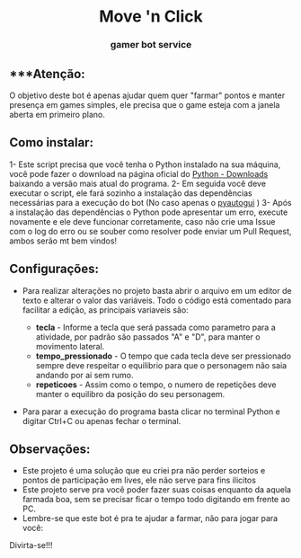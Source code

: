 <p >
    <h1 align=center>Move 'n Click
    <h3 align=center>gamer bot service
</p>

## ***Atenção:

O objetivo deste bot é apenas ajudar quem quer "farmar" pontos e manter presença em games simples, ele precisa que o game esteja com a janela aberta em primeiro plano.

## Como instalar:

1- Este script precisa que você tenha o Python instalado na sua máquina, você pode fazer o download na página oficial do [Python - Downloads](https://www.python.org/downloads/) baixando a versão mais atual do programa.
2- Em seguida você deve executar o script, ele fará sozinho a instalação das dependências necessárias para a execução do bot (No caso apenas o [pyautogui](https://pyautogui.readthedocs.io/en/latest/) )
3- Após a instalação das dependências o Python pode apresentar um erro, execute novamente e ele deve funcionar corretamente, caso não crie uma Issue com o log do erro ou se souber como resolver pode enviar um Pull Request, ambos serão mt bem vindos!

## Configurações:

- Para realizar alterações no projeto basta abrir o arquivo em um editor de texto e alterar o valor das variáveis. Todo o código está comentado para facilitar a edição, as principais variaveis são:

    - **tecla** - Informe a tecla que será passada como parametro para a atividade, por padrão são passados "A" e "D", para manter o movimento lateral.
    - **tempo_pressionado** - O tempo que cada tecla deve ser pressionado sempre deve respeitar o equilibrio para que o personagem não saia andando por ai sem rumo.
    - **repeticoes** - Assim como o tempo, o numero de repetições deve manter o equilibro da posição do seu personagem.

- Para parar a execução do programa basta clicar no terminal Python e digitar Ctrl+C ou apenas fechar o terminal.


## Observações:
- Este projeto é uma solução que eu criei pra não perder sorteios e pontos de participação em lives, ele não serve para fins ilicitos
- Este projeto serve pra você poder fazer suas coisas enquanto da aquela farmada boa, sem se precisar ficar o tempo todo digitando em frente ao PC.
- Lembre-se que este bot é pra te ajudar a farmar, não para jogar para você:

Divirta-se!!!